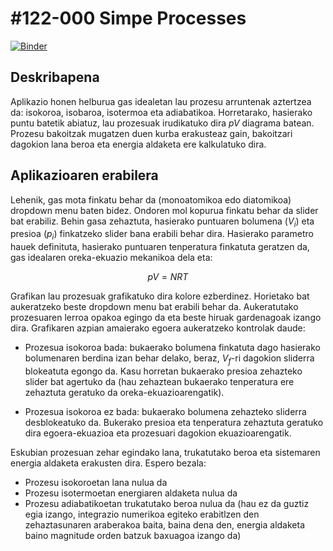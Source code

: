 # #122-000 Simpe Processes

[![Binder](https://mybinder.org/badge_logo.svg)](https://mybinder.org/v2/gh/Ikergym/MinervaLab/b561bc2db367159819e9518d9466bdbc39e58a7e?filepath=apps%2Fideal_gas%2FSimple%20Processes.ipynb)

## Deskribapena
Aplikazio honen helburua gas idealetan lau prozesu arruntenak aztertzea da: isokoroa, isobaroa, isotermoa eta adiabatikoa. Horretarako, hasierako puntu batetik abiatuz, lau prozesuak irudikatuko dira $pV$ diagrama batean. Prozesu bakoitzak mugatzen duen kurba erakusteaz gain, bakoitzari dagokion lana beroa eta energia aldaketa ere kalkulatuko dira.

## Aplikazioaren erabilera
Lehenik, gas mota finkatu behar da (monoatomikoa edo diatomikoa) dropdown menu baten bidez. Ondoren mol kopurua finkatu behar da slider bat erabiliz. Behin gasa zehaztuta, hasierako puntuaren bolumena ($V_i$) eta presioa ($p_i$) finkatzeko slider bana erabili behar dira. Hasierako parametro hauek definituta, hasierako puntuaren tenperatura finkatuta geratzen da, gas idealaren oreka-ekuazio mekanikoa dela eta:

$$ pV = NRT $$

Grafikan lau prozesuak grafikatuko dira kolore ezberdinez. Horietako bat aukeratzeko beste dropdown menu bat erabili behar da. Aukeratutako prozesuaren lerroa opakoa egingo da eta beste hiruak gardenagoak izango dira. Grafikaren azpian amaierako egoera aukeratzeko kontrolak daude:

 - Prozesua isokoroa bada: bukaerako bolumena finkatuta dago hasierako bolumenaren berdina izan behar delako, beraz, $V_f$-ri dagokion sliderra blokeatuta egongo da. Kasu horretan bukaerako presioa zehazteko slider bat agertuko da (hau zehaztean bukaerako tenperatura ere zehaztuta geratuko da oreka-ekuazioarengatik).

 - Prozesua isokoroa ez bada: bukaerako bolumena zehazteko sliderra desblokeatuko da. Bukerako presioa eta tenperatura zehaztuta geratuko dira egoera-ekuazioa eta prozesuari dagokion ekuazioarengatik.

 Eskubian prozesuan zehar egindako lana, trukatutako beroa eta sistemaren energia aldaketa erakusten dira. Espero bezala:

  - Prozesu isokoroetan lana nulua da
  - Prozesu isotermoetan energiaren aldaketa nulua da
  - Prozesu adiabatikoetan trukatutako beroa nulua da (hau ez da guztiz egia izango, integrazio numerikoa egiteko erabitlzen den zehaztasunaren araberakoa baita, baina dena den, energia aldaketa baino magnitude orden batzuk baxuagoa izango da)
